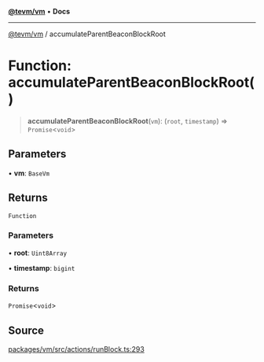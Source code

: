 [**@tevm/vm**](../README.md) • **Docs**

***

[@tevm/vm](../globals.md) / accumulateParentBeaconBlockRoot

# Function: accumulateParentBeaconBlockRoot()

> **accumulateParentBeaconBlockRoot**(`vm`): (`root`, `timestamp`) => `Promise`\<`void`\>

## Parameters

• **vm**: `BaseVm`

## Returns

`Function`

### Parameters

• **root**: `Uint8Array`

• **timestamp**: `bigint`

### Returns

`Promise`\<`void`\>

## Source

[packages/vm/src/actions/runBlock.ts:293](https://github.com/evmts/tevm-monorepo/blob/main/packages/vm/src/actions/runBlock.ts#L293)
